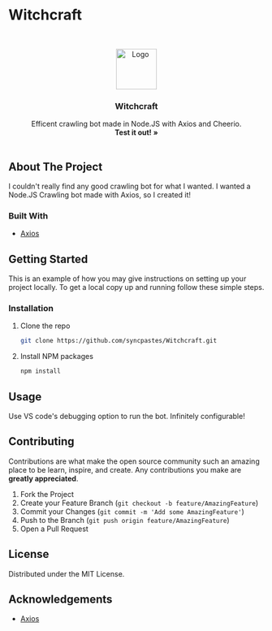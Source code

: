 # Witchcraft

<!-- PROJECT LOGO -->
<br />
<p align="center">
  <a href="https://github.com/othneildrew/Best-README-Template">
    <img src="https://images.contentstack.io/v3/assets/blt731acb42bb3d1659/bltac653b214fd6a770/5eb1c53adc3320014f6469b8/09_RV_Icon_Red.png" alt="Logo" width="80" height="80">
  </a>

  <h3 align="center">Witchcraft</h3>

  <p align="center">
    Efficent crawling bot made in Node.JS with Axios and Cheerio.
    <br />
    <a><strong>Test it out! »</strong></a>
    <br />
    <br />
  </p>
</p>



<!-- ABOUT THE PROJECT -->
## About The Project

I couldn't really find any good crawling bot for what I wanted. I wanted a Node.JS Crawling bot made with Axios, so I created it!

### Built With
* [Axios](https://github.com/axios/axios)



<!-- GETTING STARTED -->
## Getting Started

This is an example of how you may give instructions on setting up your project locally.
To get a local copy up and running follow these simple steps.


### Installation

1. Clone the repo
   ```sh
   git clone https://github.com/syncpastes/Witchcraft.git
   ```
2. Install NPM packages
   ```sh
   npm install
   ```



<!-- USAGE EXAMPLES -->
## Usage

Use VS code's debugging option to run the bot. Infinitely configurable!




<!-- CONTRIBUTING -->
## Contributing

Contributions are what make the open source community such an amazing place to be learn, inspire, and create. Any contributions you make are **greatly appreciated**.

1. Fork the Project
2. Create your Feature Branch (`git checkout -b feature/AmazingFeature`)
3. Commit your Changes (`git commit -m 'Add some AmazingFeature'`)
4. Push to the Branch (`git push origin feature/AmazingFeature`)
5. Open a Pull Request



<!-- LICENSE -->
## License

Distributed under the MIT License. 


<!-- ACKNOWLEDGEMENTS -->
## Acknowledgements
* [Axios](https://github.com/axios/axios)

